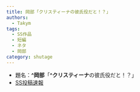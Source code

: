 ```yaml
---
title: 岡部「クリスティーナの彼氏役だと！？」
authors:
  - Takym
tags:
  - SS作品
  - 短編
  - ネタ
  - 岡部
category: shutage
---
```

- 題名：**^岡部**「**^クリスティーナ**の彼氏役だと！？」
- [SS投稿速報](https://sstokosokuho.com/ss/read/5542)
